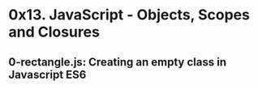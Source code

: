 # 0x13. JavaScript - Objects, Scopes and Closures

## 0-rectangle.js: Creating an empty class in Javascript ES6